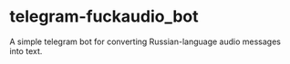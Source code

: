 # telegram-fuckaudio_bot
A simple telegram bot for converting Russian-language audio messages into text.
